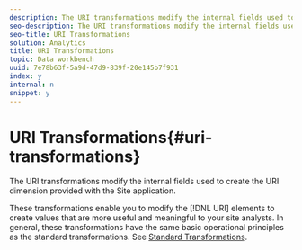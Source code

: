```yaml
---
description: The URI transformations modify the internal fields used to create the URI dimension provided with the Site application.
seo-description: The URI transformations modify the internal fields used to create the URI dimension provided with the Site application.
seo-title: URI Transformations
solution: Analytics
title: URI Transformations
topic: Data workbench
uuid: 7e78b63f-5a9d-47d9-839f-20e145b7f931
index: y
internal: n
snippet: y
---
```


# URI Transformations{#uri-transformations}

The URI transformations modify the internal fields used to create the URI dimension provided with the Site application.

 These transformations enable you to modify the [!DNL URI] elements to create values that are more useful and meaningful to your site analysts. In general, these transformations have the same basic operational principles as the standard transformations. See [Standard Transformations](../../../../../home/c-dataset-const-proc/c-data-trans/c-transf-types/c-standard-transf/c-standard-transf.md#concept-25f4bdbf8fe74c4aaeb2fcd226243886). 
